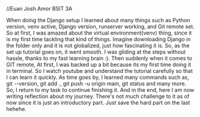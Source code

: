//Euan Josh Amor BSIT 3A

When doing the Django setup I learned about many things such as Python version, venv active, Django version, runserver working, and Git remote set. So at first, I was amazed about the virtual environment(venv) thing, since it is my first time tackling that kind of things. Imagine downloading Django in the folder only and it is not globalized, just how fascinating it is. So, as the set up tutorial goes on, it went smooth. I was gliding at the steps without hassle, thanks to my fast learning brain :). Then suddenly when it comes to GIT remote, At first, I was backed up a bit because its my first time doing it in terminal. So I watch youtube and understand the tutorial carefully so that I can learn it quickly. As time goes by, I learned many commands such as, git --version, git add ., git push -u origin main, git status and many more. So, I return to my task to continue finishing it. And in the end, here I am now writing reflection about my journey. There's not much challenge to it as of now since it is just an introductory part. Just save the hard part on the last hehehe.